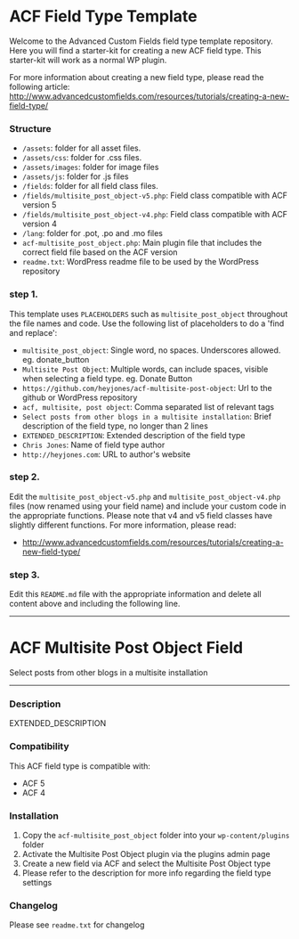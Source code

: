 # ACF Field Type Template

Welcome to the Advanced Custom Fields field type template repository.
Here you will find a starter-kit for creating a new ACF field type. This starter-kit will work as a normal WP plugin.

For more information about creating a new field type, please read the following article:
http://www.advancedcustomfields.com/resources/tutorials/creating-a-new-field-type/

### Structure

* `/assets`:  folder for all asset files.
* `/assets/css`:  folder for .css files.
* `/assets/images`: folder for image files
* `/assets/js`: folder for .js files
* `/fields`:  folder for all field class files.
* `/fields/multisite_post_object-v5.php`: Field class compatible with ACF version 5 
* `/fields/multisite_post_object-v4.php`: Field class compatible with ACF version 4
* `/lang`: folder for .pot, .po and .mo files
* `acf-multisite_post_object.php`: Main plugin file that includes the correct field file based on the ACF version
* `readme.txt`: WordPress readme file to be used by the WordPress repository

### step 1.

This template uses `PLACEHOLDERS` such as `multisite_post_object` throughout the file names and code. Use the following list of placeholders to do a 'find and replace':

* `multisite_post_object`: Single word, no spaces. Underscores allowed. eg. donate_button
* `Multisite Post Object`: Multiple words, can include spaces, visible when selecting a field type. eg. Donate Button
* `https://github.com/heyjones/acf-multisite-post-object`: Url to the github or WordPress repository
* `acf, multisite, post object`: Comma separated list of relevant tags
* `Select posts from other blogs in a multisite installation`: Brief description of the field type, no longer than 2 lines
* `EXTENDED_DESCRIPTION`: Extended description of the field type
* `Chris Jones`: Name of field type author
* `http://heyjones.com`: URL to author's website

### step 2.

Edit the `multisite_post_object-v5.php` and `multisite_post_object-v4.php` files (now renamed using your field name) and include your custom code in the appropriate functions. 
Please note that v4 and v5 field classes have slightly different functions. For more information, please read:
* http://www.advancedcustomfields.com/resources/tutorials/creating-a-new-field-type/

### step 3.

Edit this `README.md` file with the appropriate information and delete all content above and including the following line.

-----------------------

# ACF Multisite Post Object Field

Select posts from other blogs in a multisite installation

-----------------------

### Description

EXTENDED_DESCRIPTION

### Compatibility

This ACF field type is compatible with:
* ACF 5
* ACF 4

### Installation

1. Copy the `acf-multisite_post_object` folder into your `wp-content/plugins` folder
2. Activate the Multisite Post Object plugin via the plugins admin page
3. Create a new field via ACF and select the Multisite Post Object type
4. Please refer to the description for more info regarding the field type settings

### Changelog
Please see `readme.txt` for changelog
